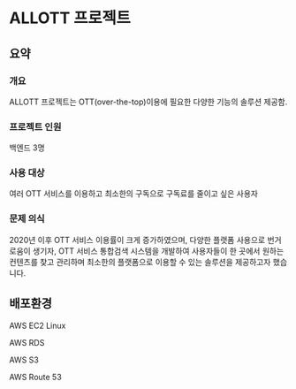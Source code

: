 # ALLOTT 프로젝트

## 요약

### 개요
ALLOTT 프로젝트는 OTT(over-the-top)이용에 필요한 다양한 기능의 솔루션 제공함.
### 프로젝트 인원
백엔드 3명
### 사용 대상
여러 OTT 서비스를 이용하고 최소한의 구독으로 구독료를 줄이고 싶은 사용자
### 문제 의식
2020년 이후 OTT 서비스 이용률이 크게 증가하였으며, 다양한 플랫폼 사용으로 번거로움이 생기자, OTT 서비스 통합검색 시스템을 개발하여 사용자들이 한 곳에서 원하는 컨텐츠를 찾고 관리하며 최소한의 플랫폼으로 이용할 수 있는 솔루션을 제공하고자 했습니다.


## 배포환경
AWS EC2 Linux

AWS RDS

AWS S3

AWS Route 53

